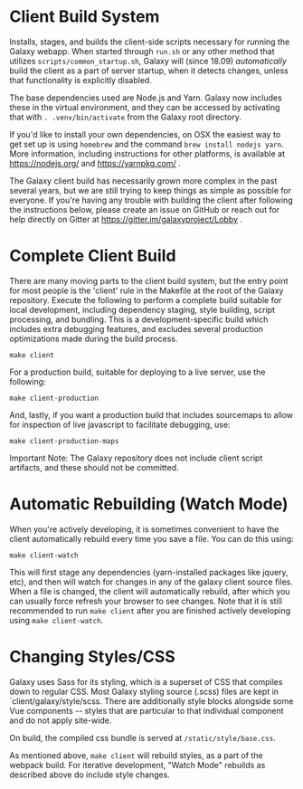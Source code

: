 Client Build System
===================

Installs, stages, and builds the client-side scripts necessary for running the
Galaxy webapp. When started through `run.sh` or any other method that utilizes
`scripts/common_startup.sh`, Galaxy will (since 18.09) *automatically* build
the client as a part of server startup, when it detects changes, unless that
functionality is explicitly disabled.

The base dependencies used are Node.js and Yarn.  Galaxy now includes these in
the virtual environment, and they can be accessed by activating that with
`. .venv/bin/activate` from the Galaxy root directory.

If you'd like to install your own dependencies, on OSX the easiest way to get
set up is using `homebrew` and the command `brew install nodejs yarn`.  More
information, including instructions for other platforms, is available at
https://nodejs.org/ and https://yarnpkg.com/ .

The Galaxy client build has necessarily grown more complex in the past several
years, but we are still trying to keep things as simple as possible for
everyone.  If you're having any trouble with building the
client after following the instructions below, please create an issue on GitHub
or reach out for help directly on Gitter at
https://gitter.im/galaxyproject/Lobby .


Complete Client Build
=====================

There are many moving parts to the client build system, but the entry point for
most people is the 'client' rule in the Makefile at the root of the Galaxy
repository.  Execute the following to perform a complete build suitable for
local development, including dependency staging, style building, script
processing, and bundling.  This is a development-specific build which includes
extra debugging features, and excludes several production optimizations made
during the build process.

    make client

For a production build, suitable for deploying to a live server, use the following:

    make client-production

And, lastly, if you want a production build that includes sourcemaps to allow
for inspection of live javascript to facilitate debugging, use:

    make client-production-maps

Important Note: The Galaxy repository does not include client script artifacts,
and these should not be committed.


Automatic Rebuilding (Watch Mode)
=================================

When you're actively developing, it is sometimes convenient to have the client
automatically rebuild every time you save a file.  You can do this using:

    make client-watch

This will first stage any dependencies (yarn-installed packages like jquery,
etc), and then will watch for changes in any of the galaxy client source files.
When a file is changed, the client will automatically rebuild, after which you
can usually force refresh your browser to see changes.  Note that it is still
recommended to run `make client` after you are finished actively developing
using `make client-watch`.


Changing Styles/CSS
===================

Galaxy uses Sass for its styling, which is a superset of CSS that compiles down
to regular CSS.  Most Galaxy styling source (.scss) files are kept in
`client/galaxy/style/scss.  There are additionally style blocks alongside some
Vue components -- styles that are particular to that individual component and
do not apply site-wide.

On build, the compiled css bundle is served at `/static/style/base.css`.

As mentioned above, `make client` will rebuild styles, as a part of the webpack
build.  For iterative development, "Watch Mode" rebuilds as described above do
include style changes.
